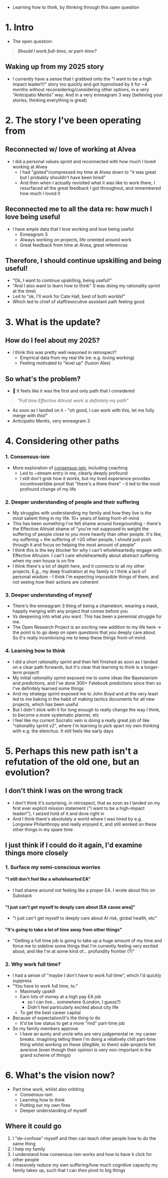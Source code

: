 - Learning how to think, by thinking through this open question
# 1. Intro
- The open question:
> ***Should I work full-time, or part-time?***
## Waking up from my 2025 story
- I currently have a sense that I grabbed onto the "I want to be a high impact leader!!!" story too quickly and got hypnotised by it for ~4 months without reconsidering/considering other options, in a very "Anticipatio Mentis" way. And in a very enneagram 3 way (believing your stories, thinking everything is great)
# 2. The story I've been operating from
## Reconnected w/ love of working at Alvea
- I did a personal values sprint and reconnected with how much I loved working at Alvea
	- I had "gisted"/compressed my time at Alvea down to "it was great but I probably shouldn't have been hired"
	- And then when I actually revisited what it was like to work there, I resurfaced all the great feedback I got throughout, and remembered how much I loved it
## Reconnected me to all the data re: how much I love being useful
- I have ample data that I love working and love being useful
	- Enneagram 3
	- Always working on projects, life oriented around work
	- Great feedback from time at Alvea, great references
## Therefore, I should continue upskilling and being useful!
- "Ok, I want to continue upskilling, being useful!"
- "And I also want to learn how to think" (I was doing my rationality sprint at the time)
- Led to "ok, I'll work for Cate Hall, best of both worlds!"
- Which led to chief of staff/executive assistant path feeling good
# 3. What is the update?
## How do I feel about my 2025?
- I think this was pretty well reasoned in retrospect?
	- Empirical data from my real life (re:  e.g. loving working)
	- Feeling motivated to "level up" (fusion Alex)
## So what's the problem? 
- 🚨 It feels like it was the first and only path that I considered
> *"Full time Effective Altruist work is definitely my path"*
- As soon as I landed on it - "oh good, I can work with this, let me fully merge with this!"
- Anticipatio Mentis, very enneagram 3
# 4. Considering other paths
### 1. Consensus-ism
- More exploration of [consensus-ism](https://alexislearning.substack.com/p/consensus-ism-part-2), including coaching
	- Led to ~stream entry in me, clearly deeply profound 
	- I still don't grok how it works, but my lived experience provides incontrovertible proof that "there's a there there" - it led to the most profound change of my life
### 2. Deeper understanding of people and their suffering
- My struggles with understanding my family and how they live is *the* most salient thing in my life. 10+ years of being front-of-mind
- This has been something I've felt shame around foregrounding - there's the Effective Altruist shame of "you're not supposed to weight the suffering of people close to you more heavily than other people. It's like, my suffering + the suffering of <20 other people, I should just push through it and focus on helping the most amount of people"
- I think this is the key blocker for why I can't wholeheartedly engage with Effective Altruism. I can't care wholeheartedly about abstract suffering when my own house is on fire
- I think there's a lot of depth here, and it connects to all my other projects. E.g., my deep frustration at my family is I think a lack of personal wisdom - I think I'm expecting impossible things of them, and not seeing how their actions are coherent
### 3. Deeper understanding of *myself*
- There's the enneagram 3 thing of being a chameleon, wearing a mask, happily merging with any project that comes before you
- Vs deepening into what *you* want. This has been a perennial struggle for me.
- The Open Research Project is an exciting new addition to my life here → the point is to go deep on open questions that *you* deeply care about. So it's really incentivising me to keep these things front-of-mind.
### 4. Learning how to think
- I did a short rationality sprint and then felt finished as soon as I landed on a clear path forwards, but it's clear that learning to think is a longer-term project!
- My initial rationality sprint exposed me to some ideas like Bayesianism and predictions, and I've done 300+ Fatebook predictions since then so I've definitely learned some things
- And my strategy sprint exposed me to John Boyd and at the very least led to me baking in the habit of making tactics documents for all new projects, which has been useful 
- But I didn't stick with it for long enough to really change the way I think, to become a more systematic planner, etc
- I feel like my current Socratic vein is doing a really great job of like "rationality sprint v2", where I'm learning to pick apart my own thinking with e.g. the elenchus. It still feels like early days
# 5. Perhaps this new path isn't a refutation of the old one, but an evolution?
## I don't think I was on the wrong track
- I don't think it's surprising, in retrospect, that as soon as I landed on my first ever explicit mission statement ("I want to be a high-impact leader!"), I seized hold of it and dove right in
- And I think there's absolutely a world where I was hired by e.g. Longview Philanthropy and really enjoyed it, and still worked on these other things in my spare time
## I just think if I could do it again, I'd examine things more closely
### 1. Surface my semi-conscious worries
#### "I still don't feel like a wholehearted EA"
- I had shame around not feeling like a proper EA. I wrote about this on Substack
#### "I just can't get myself to deeply care about [EA cause area]"
- "I just can't get myself to deeply care about AI risk, global health, etc"
#### "It's going to take a lot of time away from other things"
- "Getting a full time job is going to take up a huge amount of my time and force me to sideline some things that I'm currently feeling very excited about, and like I'm at some kind of... profundity frontier (?)"
### 2. Why work full time?
- I had a sense of "maybe I don't have to work full time", which I'd quickly suppress
- "You have to work full time, to:"
	- Maximally upskill
	- Earn lots of money at a high pay EA job
		- so I can live... somewhere (London, I guess?)
		- Didn't feel particularly excited about city life
	- To get the best career capital
- Because of expectation/it's the thing to do
	- It'd be low status to get a more "mid" part-time job
- So my family members approve
	- I have an aunty and uncle who are very judgemental re: my career breaks. Imagining telling them I'm doing a relatively chill part-time thing whilst working on these (illegible, to them) side-projects felt aversive (even though their opinion is very non-important in the grand scheme of things)
# 6. What's the vision now?
- Part time work, whilst also orbiting
	- Consensus-ism
	- Learning how to think
	- Putting out my own fires
	- Deeper understanding of myself
## Where it could go
1. I "de-confuse" myself and then can teach other people how to do the same thing
2. I help my family
3. I understand how consensus-ism works and how to have it click for other people
4. I massively reduce my own suffering/how much cognitive capacity my family takes up, such that I can *then* pivot to big things